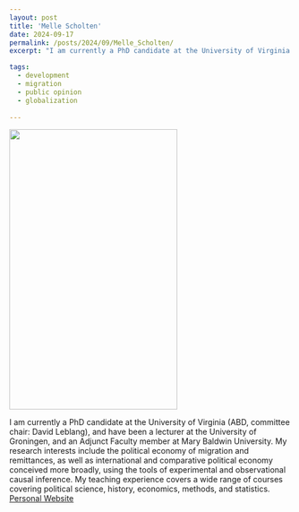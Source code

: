 ```yaml
---
layout: post
title: 'Melle Scholten'
date: 2024-09-17
permalink: /posts/2024/09/Melle_Scholten/
excerpt: "I am currently a PhD candidate at the University of Virginia (ABD, committee chair: David Leblang), and have been a lecturer at the University of Groningen, and an Adjunct Faculty member at Mary Baldwin University. My research interests include the political economy of migration and remittances, as well as international and comparative political economy conceived more broadly, using the tools of experimental and observational causal inference. My teaching experience covers a wide range of courses covering political science, history, economics, methods, and statistics."

tags:
  - development
  - migration
  - public opinion
  - globalization 
  
---
```

<img src="" width="300" height="500" />

I am currently a PhD candidate at the University of Virginia (ABD, committee chair: David Leblang), and have been a lecturer at the University of Groningen, and an Adjunct Faculty member at Mary Baldwin University. My research interests include the political economy of migration and remittances, as well as international and comparative political economy conceived more broadly, using the tools of experimental and observational causal inference. My teaching experience covers a wide range of courses covering political science, history, economics, methods, and statistics.
<a href= "https://uva.theopenscholar.com/melle-scholten">Personal Website</a>
